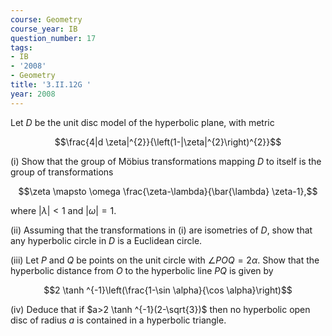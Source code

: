 ```yaml
---
course: Geometry
course_year: IB
question_number: 17
tags:
- IB
- '2008'
- Geometry
title: '3.II.12G '
year: 2008
---
```



Let $D$ be the unit disc model of the hyperbolic plane, with metric

$$\frac{4|d \zeta|^{2}}{\left(1-|\zeta|^{2}\right)^{2}}$$

(i) Show that the group of Möbius transformations mapping $D$ to itself is the group of transformations

$$\zeta \mapsto \omega \frac{\zeta-\lambda}{\bar{\lambda} \zeta-1},$$

where $|\lambda|<1$ and $|\omega|=1$.

(ii) Assuming that the transformations in (i) are isometries of $D$, show that any hyperbolic circle in $D$ is a Euclidean circle.

(iii) Let $P$ and $Q$ be points on the unit circle with $\angle P O Q=2 \alpha$. Show that the hyperbolic distance from $O$ to the hyperbolic line $P Q$ is given by

$$2 \tanh ^{-1}\left(\frac{1-\sin \alpha}{\cos \alpha}\right)$$

(iv) Deduce that if $a>2 \tanh ^{-1}(2-\sqrt{3})$ then no hyperbolic open disc of radius $a$ is contained in a hyperbolic triangle.